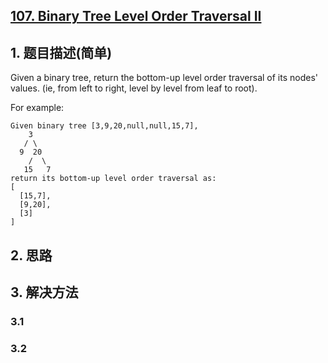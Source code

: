 ## [107. Binary Tree Level Order Traversal II](https://leetcode-cn.com/problems/binary-tree-level-order-traversal-ii/)

## 1. 题目描述(简单)

Given a binary tree, return the bottom-up level order traversal of its nodes' values. (ie, from left to right, level by level from leaf to root).

For example:
```
Given binary tree [3,9,20,null,null,15,7],
    3
   / \
  9  20
    /  \
   15   7
return its bottom-up level order traversal as:
[
  [15,7],
  [9,20],
  [3]
]
```


## 2. 思路

## 3. 解决方法

### 3.1



### 3.2

